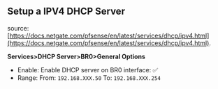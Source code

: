 ## Setup a IPV4 DHCP Server

source: [https://docs.netgate.com/pfsense/en/latest/services/dhcp/ipv4.html](https://docs.netgate.com/pfsense/en/latest/services/dhcp/ipv4.html).  

**Services>DHCP Server>BR0>General Options**
* Enable: Enable DHCP server on BR0 interface: :white_check_mark:
* Range: From: ``192.168.XXX.50`` To: ``192.168.XXX.254``
